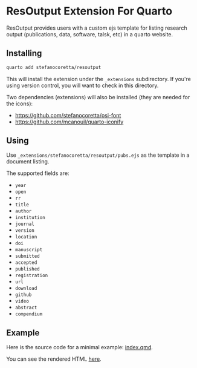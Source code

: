 # ResOutput Extension For Quarto

ResOutput provides users with a custom ejs template for listing research output (publications, data, software, talsk, etc) in a quarto website.

## Installing


```bash
quarto add stefanocoretta/resoutput
```

This will install the extension under the `_extensions` subdirectory.
If you're using version control, you will want to check in this directory.

Two dependencies (extensions) will also be installed (they are needed for the icons):

- https://github.com/stefanocoretta/osi-font
- https://github.com/mcanouil/quarto-iconify

## Using

Use `_extensions/stefanocoretta/resoutput/pubs.ejs` as the template in a document listing.

The supported fields are:

- `year`
- `open`
- `rr`
- `title`
- `author`
- `institution`
- `journal`
- `version`
- `location`
- `doi`
- `manuscript`
- `submitted`
- `accepted`
- `published`
- `registration`
- `url`
- `download`
- `github`
- `video`
- `abstract`
- `compendium`

## Example

Here is the source code for a minimal example: [index.qmd](index.qmd).

You can see the rendered HTML [here](stefanocoretta.github.io/resoutput/).


